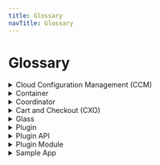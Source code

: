 ```yaml
---
title: Glossary
navTitle: Glossary
---
```


# Glossary

<details>
<summary>Cloud Configuration Management (CCM)</summary>

Used for remotely configuring the apps. Manipulated by Expo for A/B testing.

See [CCM](https://engineering.walmart.com/docs/mobile/mobile/ccm) documentation for more details.

</details>

<details>
<summary>Container</summary>

See [Container](../architecture/container.md) documentaton for more details.

</details>

<details>
<summary>Coordinator</summary>

See [Coordinator](../architecture/coordinator.md) documentaton for more details.

</details>

<details>
<summary>Cart and Checkout (CXO)</summary>

Feature team

</details>

<details>
<summary>Glass</summary>

The codename for this project.  i.e:  the new Walmart app and related systems.    

</details>

<details>
<summary>Plugin</summary>

See [Plugin](../architecture/plugin.md) documentation for more details.

</details>

<details>
<summary>Plugin API</summary>

See [Plugin API](../architecture/plugin-api.md) documentaton for more details.

</details>

<details>
<summary>Plugin Module</summary>

See [Plugin Module](../architecture/plugin-modules.md) documentaton for more details.

</details>

<details>
<summary>Sample App</summary>

See [Sample App](../sample-apps/index.md) documentaton for more details.

</details>
